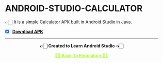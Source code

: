 # ANDROID-STUDIO-CALCULATOR
 👉🏻 It is a simple Calculator APK built in Android Studio in Java.

 - [X] **[Download APK](https://github.com/Amey-Thakur/ANDROID-STUDIO-CALCULATOR/blob/main/Calculator.apk?raw=true)**

---

<p align="center"> <b> 👉🏻 Created to Learn Android Studio  👈🏻 <b> </p>
 
<p align="center"><a href='https://github.com/Amey-Thakur/ANDROID-STUDIO-CALCULATOR', style='color: greenyellow;'> ✌🏻 Back To Repository ✌🏻</p>
 
